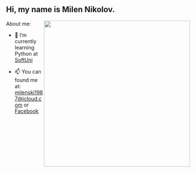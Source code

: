 ## Hi, my name is Milen Nikolov.


About me:
<img align="right" width="400" height="400" src="https://github.com/user-attachments/assets/0a703ad1-fe4e-434d-8051-57680a19fae2">



- 🌱 I’m currently learning Python at [SoftUni](https://softuni.bg)  

- 📫 You can found me at: milenski1987@icloud.com or [Facebook](https://www.facebook.com/Milenski1987)   




